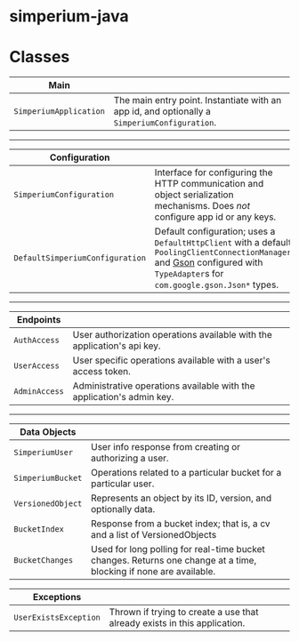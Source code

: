 simperium-java
==============

# Classes

| Main |  |
| --- | --- |
| `SimperiumApplication` | The main entry point. Instantiate with an app id, and optionally a `SimperiumConfiguration`. |

---

| Configuration |  |
| --- | --- |
| `SimperiumConfiguration` | Interface for configuring the HTTP communication and object serialization mechanisms. Does *not* configure app id or any keys. |
| `DefaultSimperiumConfiguration` | Default configuration; uses a `DefaultHttpClient` with a default `PoolingClientConnectionManager` and [Gson](https://github.com/google/gson) configured with `TypeAdapter`s for `com.google.gson.Json*` types. |

---

| Endpoints |  |
| --- | --- |
| `AuthAccess` | User authorization operations available with the application's api key. |
| `UserAccess` | User specific operations available with a user's access token. |
| `AdminAccess` | Administrative operations available with the application's admin key. |

---

| Data Objects |  |
| --- | --- |
| `SimperiumUser` | User info response from creating or authorizing a user.
| `SimperiumBucket` | Operations related to a particular bucket for a particular user. |
| `VersionedObject` | Represents an object by its ID, version, and optionally data. |
| `BucketIndex` | Response from a bucket index; that is, a cv and a list of VersionedObjects |
| `BucketChanges` | Used for long polling for real-time bucket changes. Returns one change at a time, blocking if none are available. |

| Exceptions |  |
| --- | --- |
| `UserExistsException` | Thrown if trying to create a use that already exists in this application. |
